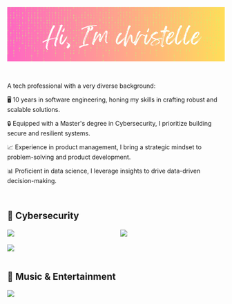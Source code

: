 

![Christelle's GitHub Banner](./assets/banner7.png)

<br>

A tech professional with a very diverse background:

🖥️ 10 years in software engineering, honing my skills in crafting robust and scalable solutions.

🔒 Equipped with a Master's degree in Cybersecurity, I prioritize building secure and resilient systems.

📈 Experience in product management, I bring a strategic mindset to problem-solving and product development.

📊 Proficient in data science, I leverage insights to drive data-driven decision-making.

<br>

🔐 Cybersecurity
---
<div style="display: flex; flex-wrap: wrap; justify-content: space-between;">

<a href="https://github.com/ChristelleJoseph/Vulnerability-Management" style="flex: 0 0 48%; margin-bottom: 1rem;">
  <img align="center" src="https://github-readme-stats.vercel.app/api/pin/?username=christellejoseph&repo=Vulnerability-Management&title_color=FF69B4&text_color=FFA500&icon_color=90EE92&bg_color=1A2B34"/>
</a>

<a href="https://github.com/ChristelleJoseph/Intrusion-Detection-System" style="flex: 0 0 48%; margin-bottom: 1rem;">
  <img align="center" src="https://github-readme-stats.vercel.app/api/pin/?username=christellejoseph&repo=Intrusion-Detection-System&title_color=FF69B4&text_color=FFA500&icon_color=90EE90&bg_color=1A2B34"/>
</a>

  <a href="https://github.com/ChristelleJoseph/PhishingEmailDetection" style="flex: 0 0 48%; margin-bottom: 1rem;">
  <img align="center" src="https://github-readme-stats.vercel.app/api/pin/?username=christellejoseph&repo=PhishingEmailDetection&title_color=FF69B4&text_color=FFA500&icon_color=90EE90&bg_color=1A2B34"/>
</a>

  </div>


🎹 Music & Entertainment
---
<div style="display: flex; flex-wrap: wrap; justify-content: space-between;">

<a href="https://github.com/ChristelleJoseph/Aria-ai" style="flex: 0 0 48%; margin-bottom: 1rem;">
  <img align="center" src="https://github-readme-stats.vercel.app/api/pin/?username=christellejoseph&repo=aria-ai&title_color=FF69B4&text_color=FFA500&icon_color=90EE92&bg_color=1A2B34"/>
</a>

</div>
